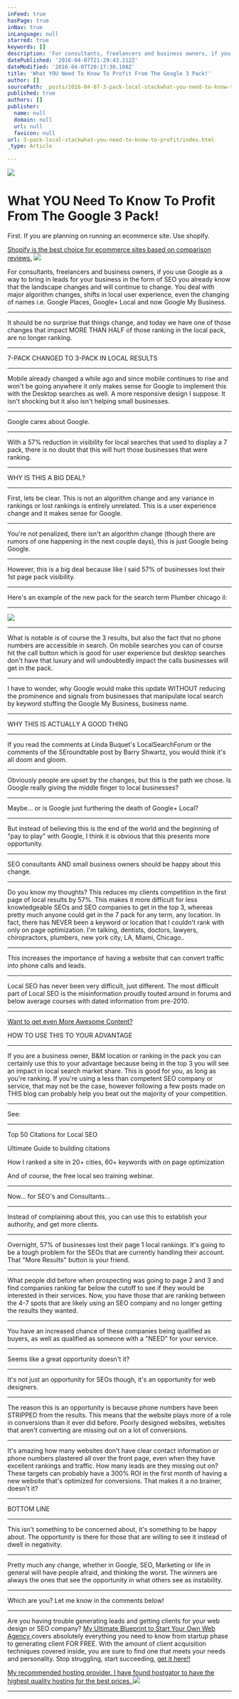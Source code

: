 ```yaml
---
inFeed: true
hasPage: true
inNav: true
inLanguage: null
starred: true
keywords: []
description: 'For consultants, freelancers and business owners, if you use Google as a way to bring in leads for your business in the form of SEO you already know that the landscape changes and will continue to change. You deal with major algorithm changes, shifts in local user experience, even the changing of names i.e. Google Places, Google+ Local and now Google My Business.'
datePublished: '2016-04-07T21:29:43.212Z'
dateModified: '2016-04-07T20:17:30.108Z'
title: 'What YOU Need To Know To Profit From The Google 3 Pack!'
author: []
sourcePath: _posts/2016-04-07-3-pack-local-stackwhat-you-need-to-know-to-profit.md
published: true
authors: []
publisher:
  name: null
  domain: null
  url: null
  favicon: null
url: 3-pack-local-stackwhat-you-need-to-know-to-profit/index.html
_type: Article

---
```

![](https://s3-us-west-2.amazonaws.com/the-grid-img/p/55b20650549af984aa6a9ee84cd428c61306cf10.jpg)

# What YOU Need To Know To Profit From The Google 3 Pack!

First. If you are planning on running an ecommerce site. Use shopify.

[Shopify is the best choice for ecommerce sites based on comparison reviews.][0]
![](https://s3-us-west-2.amazonaws.com/the-grid-img/p/f6ffbe29947a511dc4b5fdf4469522587366c221.png)

For consultants, freelancers and business owners, if you use Google as a way to bring in leads for your business in the form of SEO you already know that the landscape changes and will continue to change. You deal with major algorithm changes, shifts in local user experience, even the changing of names i.e. Google Places, Google+ Local and now Google My Business.

****

It should be no surprise that things change, and today we have one of those changes that impact MORE THAN HALF of those ranking in the local pack, are no longer ranking.

****

7-PACK CHANGED TO 3-PACK IN LOCAL RESULTS

****

Mobile already changed a while ago and since mobile continues to rise and won't be going anywhere it only makes sense for Google to implement this with the Desktop searches as well. A more responsive design I suppose. It isn't shocking but it also isn't helping small businesses.

****

Google cares about Google.

****

With a 57% reduction in visibility for local searches that used to display a 7 pack, there is no doubt that this will hurt those businesses that were ranking.

****

WHY IS THIS A BIG DEAL?

****

First, lets be clear. This is not an algorithm change and any variance in rankings or lost rankings is entirely unrelated. This is a user experience change and it makes sense for Google.

****

You're not penalized, there isn't an algorithm change (though there are rumors of one happening in the next couple days), this is just Google being Google.

****

However, this is a big deal because like I said 57% of businesses lost their 1st page pack visibility.

****

Here's an example of the new pack for the search term Plumber chicago il:

****
![](https://the-grid-user-content.s3-us-west-2.amazonaws.com/66349f98-1eed-4284-9c41-9407c8162974.png)

****

What is notable is of course the 3 results, but also the fact that no phone numbers are accessible in search. On mobile searches you can of course hit the call button which is good for user experience but desktop searches don't have that luxury and will undoubtedly impact the calls businesses will get in the pack.

****

I have to wonder, why Google would make this update WITHOUT reducing the prominence and signals from businesses that manipulate local search by keyword stuffing the Google My Business, business name.

****

WHY THIS IS ACTUALLY A GOOD THING

****

If you read the comments at Linda Buquet's LocalSearchForum or the comments of the SEroundtable post by Barry Shwartz, you would think it's all doom and gloom.

****

Obviously people are upset by the changes, but this is the path we chose. Is Google really giving the middle finger to local businesses?

****

Maybe... or is Google just furthering the death of Google+ Local?

****

But instead of believing this is the end of the world and the beginning of "pay to play" with Google, I think it is obvious that this presents more opportunity.

****

SEO consultants AND small business owners should be happy about this change.

****

Do you know my thoughts? This reduces my clients competition in the first page of local results by 57%. This makes it more difficult for less knowledgeable SEOs and SEO companies to get in the top 3, whereas pretty much anyone could get in the 7 pack for any term, any location. In fact, there has NEVER been a keyword or location that I couldn't rank with only on page optimization. I'm talking, dentists, doctors, lawyers, chiropractors, plumbers, new york city, LA, Miami, Chicago..

****

This increases the importance of having a website that can convert traffic into phone calls and leads.

****

Local SEO has never been very difficult, just different. The most difficult part of Local SEO is the misinformation proudly touted around in forums and below average courses with dated information from pre-2010\.

****

[Want to get even More Awesome Content?][1]

HOW TO USE THIS TO YOUR ADVANTAGE

****

If you are a business owner, B&M location or ranking in the pack you can certainly use this to your advantage because being in the top 3 you will see an impact in local search market share. This is good for you, as long as you're ranking. If you're using a less than competent SEO company or service, that may not be the case, however following a few posts made on THIS blog can probably help you beat out the majority of your competition.

****

See:

****

Top 50 Citations for Local SEO

Ultimate Guide to building citations

How I ranked a site in 20+ cities, 60+ keywords with on page optimization

And of course, the free local seo training webinar.

****

Now... for SEO's and Consultants...

****

Instead of complaining about this, you can use this to establish your authority, and get more clients.

****

Overnight, 57% of businesses lost their page 1 local rankings. It's going to be a tough problem for the SEOs that are currently handling their account. That "More Results" button is your friend.

****

What people did before when prospecting was going to page 2 and 3 and find companies ranking far below the cutoff to see if they would be interested in their services. Now, you have those that are ranking between the 4-7 spots that are likely using an SEO company and no longer getting the results they wanted.

****

You have an increased chance of these companies being qualified as buyers, as well as qualified as someone with a "NEED" for your service.

****

Seems like a great opportunity doesn't it?

****

It's not just an opportunity for SEOs though, it's an opportunity for web designers.

****

The reason this is an opportunity is because phone numbers have been STRIPPED from the results. This means that the website plays more of a role in conversions than it ever did before. Poorly designed websites, websites that aren't converting are missing out on a lot of conversions.

****

It's amazing how many websites don't have clear contact information or phone numbers plastered all over the front page, even when they have excellent rankings and traffic. How many leads are they missing out on? These targets can probably have a 300% ROI in the first month of having a new website that's optimized for conversions. That makes it a no brainer, doesn't it?

****

BOTTOM LINE

****

This isn't something to be concerned about, it's something to be happy about. The opportunity is there for those that are willing to see it instead of dwell in negativity.

****

Pretty much any change, whether in Google, SEO, Marketing or life in general will have people afraid, and thinking the worst. The winners are always the ones that see the opportunity in what others see as instability.

****

Which are you? Let me know in the comments below!

****

Are you having trouble generating leads and getting clients for your web design or SEO company? [My Ultimate Blueprint to Start Your Own Web Agency ][1]covers absolutely everything you need to know from startup phase to generating client FOR FREE. With the amount of client acquisition techniques covered inside, you are sure to find one that meets your needs and personality. Stop struggling, start succeeding, [get it here!!][1]

[My recommended hosting provider. I have found hostgator to have the highest quality hosting for the best prices. ][2]
![](https://s3-us-west-2.amazonaws.com/the-grid-img/p/b030a23126c2851ae6aa86029e5ff39770361ee1.gif)

****

[0]: http://1.shopifytrack.com/aff_c?offer_id=2&aff_id=7529
[1]: http://www.imxprs.com/free/ritchbits/ultimate-agency-blueprint
[2]: http://partners.hostgator.com/c/247150/177309/3094